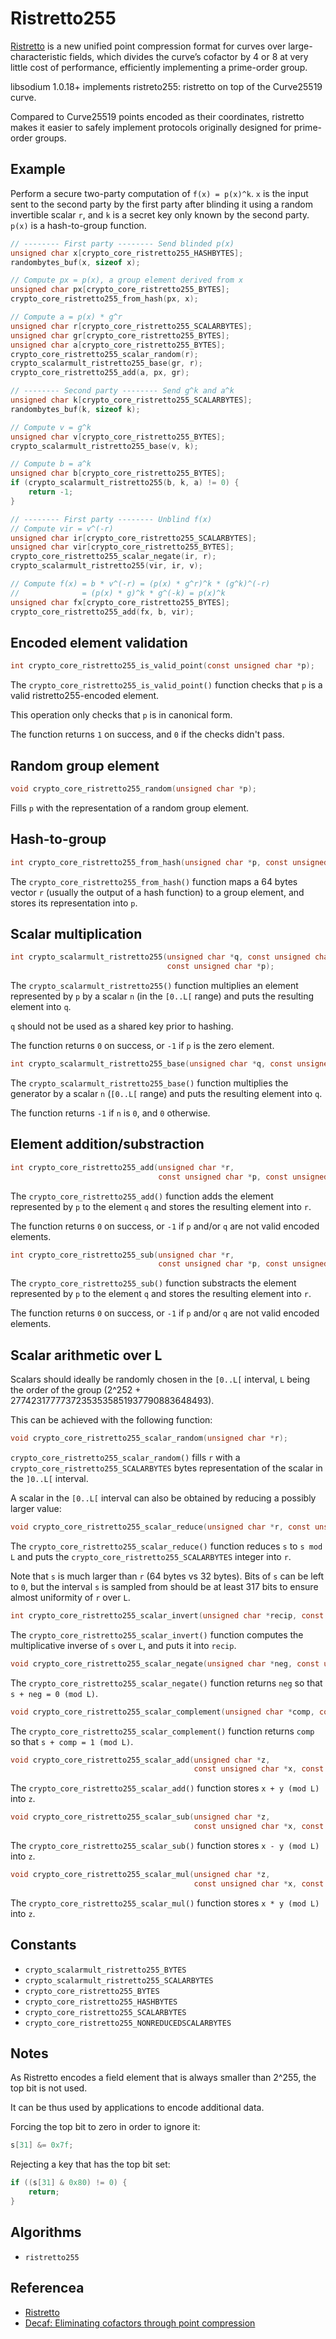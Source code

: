 # Ristretto255

[Ristretto](https://ristretto.group) is a new unified point compression format for curves over large-characteristic fields, which divides the curve’s cofactor by 4 or 8 at very little cost of performance, efficiently implementing a prime-order group.

libsodium 1.0.18+ implements ristreto255: ristretto on top of the Curve25519 curve.

Compared to Curve25519 points encoded as their coordinates, ristretto makes it easier to safely implement protocols originally designed for prime-order groups.

## Example

Perform a secure two-party computation of `f(x) = p(x)^k`. `x` is the input sent to the second party by the first party after blinding it using a random invertible scalar `r`, and `k` is a secret key only known by the second party. `p(x)` is a hash-to-group function.

```c
// -------- First party -------- Send blinded p(x)
unsigned char x[crypto_core_ristretto255_HASHBYTES];
randombytes_buf(x, sizeof x);

// Compute px = p(x), a group element derived from x
unsigned char px[crypto_core_ristretto255_BYTES];
crypto_core_ristretto255_from_hash(px, x);

// Compute a = p(x) * g^r
unsigned char r[crypto_core_ristretto255_SCALARBYTES];
unsigned char gr[crypto_core_ristretto255_BYTES];
unsigned char a[crypto_core_ristretto255_BYTES];
crypto_core_ristretto255_scalar_random(r);
crypto_scalarmult_ristretto255_base(gr, r);
crypto_core_ristretto255_add(a, px, gr);

// -------- Second party -------- Send g^k and a^k
unsigned char k[crypto_core_ristretto255_SCALARBYTES];
randombytes_buf(k, sizeof k);

// Compute v = g^k
unsigned char v[crypto_core_ristretto255_BYTES];
crypto_scalarmult_ristretto255_base(v, k);

// Compute b = a^k
unsigned char b[crypto_core_ristretto255_BYTES];
if (crypto_scalarmult_ristretto255(b, k, a) != 0) {
    return -1;
}

// -------- First party -------- Unblind f(x)
// Compute vir = v^(-r)
unsigned char ir[crypto_core_ristretto255_SCALARBYTES];
unsigned char vir[crypto_core_ristretto255_BYTES];
crypto_core_ristretto255_scalar_negate(ir, r);
crypto_scalarmult_ristretto255(vir, ir, v);

// Compute f(x) = b * v^(-r) = (p(x) * g^r)^k * (g^k)^(-r)
//              = (p(x) * g)^k * g^(-k) = p(x)^k
unsigned char fx[crypto_core_ristretto255_BYTES];
crypto_core_ristretto255_add(fx, b, vir);
```

## Encoded element validation

```c
int crypto_core_ristretto255_is_valid_point(const unsigned char *p);
```

The `crypto_core_ristretto255_is_valid_point()` function checks that `p` is a valid ristretto255-encoded element.

This operation only checks that `p` is in canonical form.

The function returns `1` on success, and `0` if the checks didn't pass.

## Random group element

```c
void crypto_core_ristretto255_random(unsigned char *p);
```

Fills `p` with the representation of a random group element.

## Hash-to-group

```c
int crypto_core_ristretto255_from_hash(unsigned char *p, const unsigned char *r);
```

The `crypto_core_ristretto255_from_hash()` function maps a 64 bytes vector `r` (usually the output of a hash function) to a group element, and stores its representation into `p`.

## Scalar multiplication

```c
int crypto_scalarmult_ristretto255(unsigned char *q, const unsigned char *n,
                                   const unsigned char *p);
```

The `crypto_scalarmult_ristretto255()` function multiplies an element represented by `p` by a scalar `n` (in the `[0..L[` range) and puts the resulting element into `q`.

`q` should not be used as a shared key prior to hashing.

The function returns `0` on success, or `-1` if `p` is the zero element.

```c
int crypto_scalarmult_ristretto255_base(unsigned char *q, const unsigned char *n);
```

The `crypto_scalarmult_ristretto255_base()` function multiplies the generator by a scalar `n` (`[0..L[` range) and puts the resulting element into `q`.

The function returns `-1` if `n` is `0`, and `0` otherwise.

## Element addition/substraction

```c
int crypto_core_ristretto255_add(unsigned char *r,
                                 const unsigned char *p, const unsigned char *q);
```

The `crypto_core_ristretto255_add()` function adds the element represented by `p` to the element `q` and stores the resulting element into `r`.

The function returns `0` on success, or `-1` if `p` and/or `q` are not valid encoded elements.

```c
int crypto_core_ristretto255_sub(unsigned char *r,
                                 const unsigned char *p, const unsigned char *q);
```

The `crypto_core_ristretto255_sub()` function substracts the element represented by `p` to the element `q` and stores the resulting element into `r`.

The function returns `0` on success, or `-1` if `p` and/or `q` are not valid encoded elements.

## Scalar arithmetic over L

Scalars should ideally be randomly chosen in the `[0..L[` interval, `L` being the order of the group (2^252 + 27742317777372353535851937790883648493).

This can be achieved with the following function:

```c
void crypto_core_ristretto255_scalar_random(unsigned char *r);
```

`crypto_core_ristretto255_scalar_random()` fills `r` with a `crypto_core_ristretto255_SCALARBYTES` bytes representation of the scalar in the `]0..L[` interval.

A scalar in the `[0..L[` interval can also be obtained by reducing a possibly larger value:

```c
void crypto_core_ristretto255_scalar_reduce(unsigned char *r, const unsigned char *s);
```

The `crypto_core_ristretto255_scalar_reduce()` function reduces `s` to `s mod L` and puts the `crypto_core_ristretto255_SCALARBYTES` integer into `r`.

Note that `s` is much larger than `r` (64 bytes vs 32 bytes). Bits of `s` can be left to `0`, but the interval `s` is sampled from should be at least 317 bits to ensure almost uniformity of `r` over `L`.

```c
int crypto_core_ristretto255_scalar_invert(unsigned char *recip, const unsigned char *s);
```

The `crypto_core_ristretto255_scalar_invert()` function computes the multiplicative inverse of `s` over `L`, and puts it into `recip`.

```c
void crypto_core_ristretto255_scalar_negate(unsigned char *neg, const unsigned char *s);
```

The `crypto_core_ristretto255_scalar_negate()` function returns `neg` so that `s + neg = 0 (mod L)`.

```c
void crypto_core_ristretto255_scalar_complement(unsigned char *comp, const unsigned char *s);
```

The `crypto_core_ristretto255_scalar_complement()` function returns `comp` so that `s + comp = 1 (mod L)`.

```c
void crypto_core_ristretto255_scalar_add(unsigned char *z,
                                         const unsigned char *x, const unsigned char *y);
```

The `crypto_core_ristretto255_scalar_add()` function stores `x + y (mod L)` into `z`.

```c
void crypto_core_ristretto255_scalar_sub(unsigned char *z,
                                         const unsigned char *x, const unsigned char *y);
```

The `crypto_core_ristretto255_scalar_sub()` function stores `x - y (mod L)` into `z`.

```c
void crypto_core_ristretto255_scalar_mul(unsigned char *z,
                                         const unsigned char *x, const unsigned char *y);
```

The `crypto_core_ristretto255_scalar_mul()` function stores `x * y (mod L)` into `z`.

## Constants

* `crypto_scalarmult_ristretto255_BYTES`
* `crypto_scalarmult_ristretto255_SCALARBYTES`
* `crypto_core_ristretto255_BYTES`
* `crypto_core_ristretto255_HASHBYTES`
* `crypto_core_ristretto255_SCALARBYTES`
* `crypto_core_ristretto255_NONREDUCEDSCALARBYTES`

## Notes

As Ristretto encodes a field element that is always smaller than 2^255, the top bit is not used.

It can be thus used by applications to encode additional data.

Forcing the top bit to zero in order to ignore it:

```c
s[31] &= 0x7f;
```

Rejecting a key that has the top bit set:

```c
if ((s[31] & 0x80) != 0) {
    return;
}
```

## Algorithms

* `ristretto255`

## Referencea

* [Ristretto](https://ristretto.group)
* [Decaf: Eliminating cofactors through point compression](https://eprint.iacr.org/2015/673.pdf)
